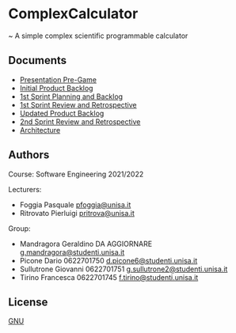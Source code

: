 # ComplexCalculator

~ A simple complex scientific programmable calculator

## Documents

* [Presentation Pre-Game](https://docs.google.com/presentation/d/1chPARgOzxAGeG8Q2Y5gJ9yREDmWtwPyi/edit?usp=sharing&ouid=107747058640881401233&rtpof=true&sd=true)
* [Initial Product Backlog](https://docs.google.com/document/d/17yhdsrSqcb1PXq8fn5KbtN7mxemo-67A/edit?usp=sharing&ouid=107747058640881401233&rtpof=true&sd=true)
* [1st Sprint Planning and Backlog](https://docs.google.com/document/d/19LJE1Jd2e5JLm-YOmRVfBmDKwUaClsXb/edit?usp=sharing&ouid=107747058640881401233&rtpof=true&sd=true)
* [1st Sprint Review and Retrospective](https://docs.google.com/document/d/1QPc6zrtOmS0TgBIrHKVjUe6Vn4cGX-fq/edit?usp=sharing&ouid=107747058640881401233&rtpof=true&sd=true)
* [Updated Product Backlog](https://docs.google.com/document/d/17dIJVQFAalzOt0nS6IAR0dTB2jBkpHh1/edit?usp=sharing&ouid=107747058640881401233&rtpof=true&sd=true)
* [2nd Sprint Review and Retrospective](https://docs.google.com/document/d/1_2qfQtqLgACO56obJUVk-HGWDiLRB3T0/edit?usp=sharing&ouid=107747058640881401233&rtpof=true&sd=true)
* [Architecture](https://docs.google.com/document/d/1DKkFdYTtGL8mH3Sqncl1SMpMzEJ7387P/edit?usp=sharing&ouid=107747058640881401233&rtpof=true&sd=true)

## Authors
Course: Software Engineering 2021/2022
 
Lecturers: 
* Foggia Pasquale      pfoggia@unisa.it
* Ritrovato Pierluigi	 pritrova@unisa.it
 
Group:
* Mandragora Geraldino DA AGGIORNARE g.mandragora@studenti.unisa.it
* Picone Dario         0622701750    d.picone6@studenti.unisa.it
* Sullutrone Giovanni  0622701751    g.sullutrone2@studenti.unisa.it
* Tirino Francesca     0622701745    f.tirino@studenti.unisa.it

## License

[GNU](https://choosealicense.com/licenses/gpl-3.0/)
